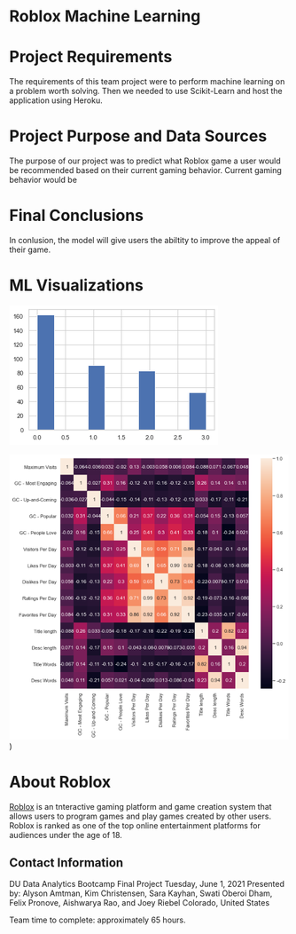 # Roblox Machine Learning

# Project Requirements 
The requirements of this team project were to perform machine learning on a problem worth solving.  Then we needed to use Scikit-Learn and host the application using Heroku.

# Project Purpose and Data Sources
The purpose of our project was to predict what Roblox game a user would be recommended based on their current gaming behavior.  Current gaming behavior would be 

# Final Conclusions
In conlusion, the model will give users the abiltity to improve the appeal of their game.

# ML Visualizations
![final_awards_distribution](/static/Images/final_awards_distribution.png)

![final_correlation_heatmap](/static/Images/final_correlation_heatmap.png))

# About Roblox
[Roblox](https://www.roblox.com/) is an tnteractive gaming platform and game creation system that allows users to program games and play games created by other users.  Roblox is ranked as one of the top online entertainment platforms for audiences under the age of 18.

## Contact Information

DU Data Analytics Bootcamp
Final Project
Tuesday, June 1, 2021
Presented by: Alyson Amtman, Kim Christensen, Sara Kayhan, Swati Oberoi Dham, Felix Pronove, Aishwarya Rao, and Joey Riebel
Colorado, United States

Team time to complete: approximately 65 hours.
